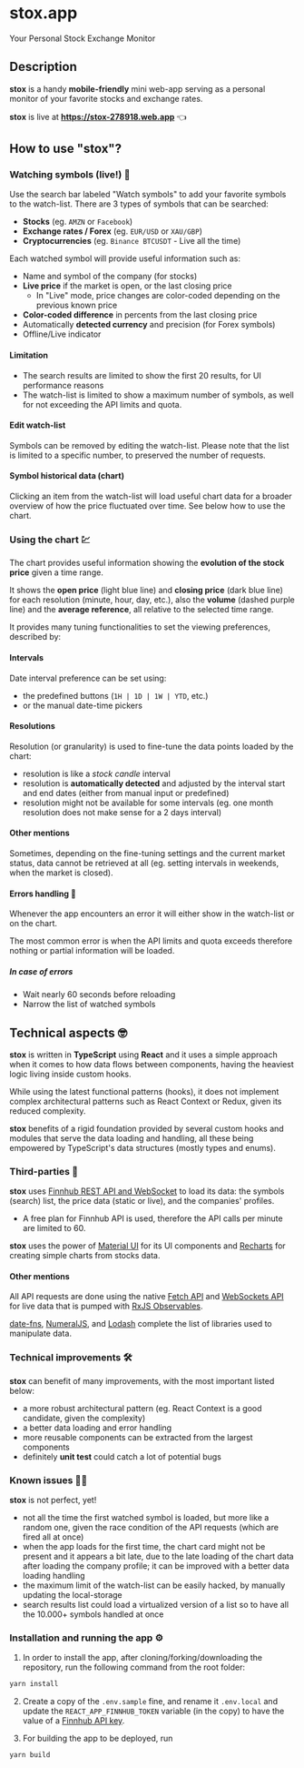 # stox.app

Your Personal Stock Exchange Monitor

## Description

**stox** is a handy **mobile-friendly** mini web-app serving as a personal monitor of your favorite stocks and exchange rates.

**stox** is live at **https://stox-278918.web.app** 👈

## How to use "stox"?

### Watching symbols (live!) 👀

Use the search bar labeled "Watch symbols" to add your favorite symbols to the watch-list. There are 3 types of symbols that can be searched:

- **Stocks** (eg. `AMZN` or `Facebook`)
- **Exchange rates / Forex** (eg. `EUR/USD` or `XAU/GBP`)
- **Cryptocurrencies** (eg. `Binance BTCUSDT` - Live all the time)

Each watched symbol will provide useful information such as:

- Name and symbol of the company (for stocks)
- **Live price** if the market is open, or the last closing price
  - In "Live" mode, price changes are color-coded depending on the previous known price
- **Color-coded difference** in percents from the last closing price
- Automatically **detected currency** and precision (for Forex symbols)
- Offline/Live indicator

#### Limitation

- The search results are limited to show the first 20 results, for UI performance reasons
- The watch-list is limited to show a maximum number of symbols, as well for not exceeding the API limits and quota.

#### Edit watch-list

Symbols can be removed by editing the watch-list. Please note that the list is limited to a specific number, to preserved the number of requests.

#### Symbol historical data (chart)

Clicking an item from the watch-list will load useful chart data for a broader overview of how the price fluctuated over time. See below how to use the chart.

### Using the chart 💹

The chart provides useful information showing the **evolution of the stock price** given a time range.

It shows the **open price** (light blue line) and **closing price** (dark blue line) for each resolution (minute, hour, day, etc.), also the **volume** (dashed purple line) and the **average reference**, all relative to the selected time range.

It provides many tuning functionalities to set the viewing preferences, described by:

#### Intervals

Date interval preference can be set using:

- the predefined buttons (`1H | 1D | 1W | YTD`, etc.)
- or the manual date-time pickers

#### Resolutions

Resolution (or granularity) is used to fine-tune the data points loaded by the chart:

- resolution is like a _stock candle_ interval
- resolution is **automatically detected** and adjusted by the interval start and end dates (either from manual input or predefined)
- resolution might not be available for some intervals (eg. one month resolution does not make sense for a 2 days interval)

#### Other mentions

Sometimes, depending on the fine-tuning settings and the current market status, data cannot be retrieved at all (eg. setting intervals in weekends, when the market is closed).

#### Errors handling 🚩

Whenever the app encounters an error it will either show in the watch-list or on the chart.

The most common error is when the API limits and quota exceeds therefore nothing or partial information will be loaded.

##### In case of errors

- Wait nearly 60 seconds before reloading
- Narrow the list of watched symbols

## Technical aspects 🤓

**stox** is written in **TypeScript** using **React** and it uses a simple approach when it comes to how data flows between components, having the heaviest logic living inside custom hooks.

While using the latest functional patterns (hooks), it does not implement complex architectural patterns such as React Context or Redux, given its reduced complexity.

**stox** benefits of a rigid foundation provided by several custom hooks and modules that serve the data loading and handling, all these being empowered by TypeScript's data structures (mostly types and enums).

### Third-parties 🧐

**stox** uses [Finnhub REST API and WebSocket](https://finnhub.io/docs/api#introduction) to load its data: the symbols (search) list, the price data (static or live), and the companies' profiles.

- A free plan for Finnhub API is used, therefore the API calls per minute are limited to 60.

**stox** uses the power of [Material UI](https://material-ui.com/) for its UI components and [Recharts](https://recharts.org/en-US/) for creating simple charts from stocks data.

#### Other mentions

All API requests are done using the native [Fetch API](https://developer.mozilla.org/en-US/docs/Web/API/Fetch_API) and [WebSockets API](https://developer.mozilla.org/en-US/docs/Web/API/WebSockets_API) for live data that is pumped with [RxJS Observables](https://rxjs-dev.firebaseapp.com/guide/overview).

[date-fns](https://date-fns.org/), [NumeralJS](http://numeraljs.com/), and [Lodash](https://lodash.com/) complete the list of libraries used to manipulate data.

### Technical improvements 🛠

**stox** can benefit of many improvements, with the most important listed below:

- a more robust architectural pattern (eg. React Context is a good candidate, given the complexity)
- a better data loading and error handling
- more reusable components can be extracted from the largest components
- definitely **unit test** could catch a lot of potential bugs

### Known issues 🤦‍♂️

**stox** is not perfect, yet!

- not all the time the first watched symbol is loaded, but more like a random one, given the race condition of the API requests (which are fired all at once)
- when the app loads for the first time, the chart card might not be present and it appears a bit late, due to the late loading of the chart data after loading the company profile; it can be improved with a better data loading handling
- the maximum limit of the watch-list can be easily hacked, by manually updating the local-storage
- search results list could load a virtualized version of a list so to have all the 10.000+ symbols handled at once

### Installation and running the app ⚙️

1. In order to install the app, after cloning/forking/downloading the repository, run the following command from the root folder:

```sh
yarn install
```

2. Create a copy of the `.env.sample` fine, and rename it `.env.local` and update the `REACT_APP_FINNHUB_TOKEN` variable (in the copy) to have the value of a [Finnhub API key](https://finnhub.io/dashboard).

3. For building the app to be deployed, run

```sh
yarn build
```
